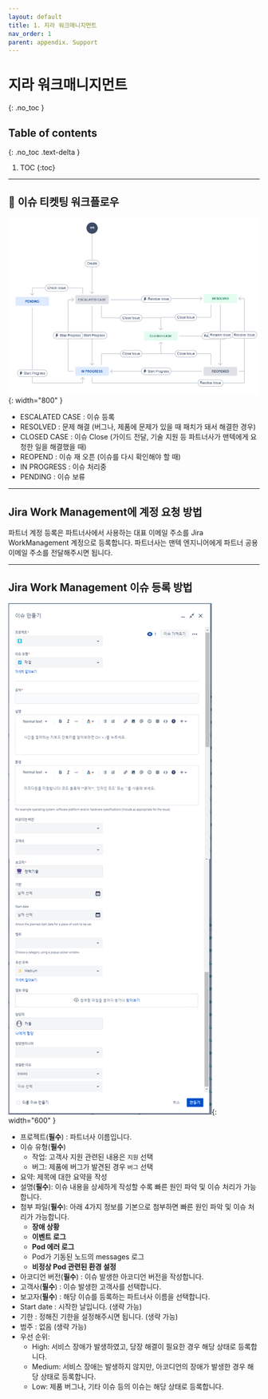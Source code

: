 ```yaml
---
layout: default
title: 1. 지라 워크매니지먼트
nav_order: 1
parent: appendix. Support
---
```


# 지라 워크매니지먼트
{: .no_toc }

## Table of contents
{: .no_toc .text-delta }

1. TOC
{:toc}


---
## 📍 이슈 티켓팅 워크플로우

![jira_workflow](/assets/images/support/jira_workflow.png){: width="800" }

- ESCALATED CASE : 이슈 등록
- RESOLVED : 문제 해결 (버그나, 제품에 문제가 있을 때 패치가 돼서 해결한 경우)
- CLOSED CASE : 이슈 Close (가이드 전달, 기술 지원 등 파트너사가 맨텍에게 요청한 일을 해결했을 때)
- REOPEND : 이슈 재 오픈 (이슈를 다시 확인해야 할 때)
- IN PROGRESS : 이슈 처리중
- PENDING : 이슈 보류


---
## Jira Work Management에 계정 요청 방법

파트너 계정 등록은 파트너사에서 사용하는 대표 이메일 주소를 Jira WorkManagement 계정으로 등록합니다.
파트너사는 맨텍 엔지니어에게 파트너 공용 이메일 주소를 전달해주시면 됩니다.


---
## Jira Work Management 이슈 등록 방법

![jira_issue_enrollment](/assets/images/support/jira_issue_enrollment.png){: width="600" }

- 프로젝트(**필수**) : 파트너사 이름입니다.
- 이슈 유형(**필수**)
  +	작업: 고객사 지원 관련된 내용은 `지원` 선택
  + 버그: 제품에 버그가 발견된 경우 `버그` 선택
- 요약: 제목에 대한 요약을 작성
- 설명(**필수**): 이슈 내용을 상세하게 작성할 수록 빠른 원인 파악 및 이슈 처리가 가능합니다.
- 첨부 파일(**필수**): 아래 4가지 정보를 기본으로 첨부하면 빠른 원인 파악 및 이슈 처리가 가능합니다.
  + **장애 상황**
  + **이벤트 로그**
  + **Pod 에러 로그**
  + Pod가 기동된 노드의 messages 로그
  + **비정상 Pod 관련된 환경 설정**
- 아코디언 버전(**필수**) : 이슈 발생한 아코디언 버전을 작성합니다.
- 고객사(**필수**) : 이슈 발생한 고객사를 선택합니다.
- 보고자(**필수**) : 해당 이슈를 등록하는 파트너사 이름을 선택합니다.
- Start date : 시작한 날입니다. (생략 가능)
- 기한 : 정해진 기한을 설정해주시면 됩니다. (생략 가능)
- 범주 : 없음 (생략 가능)
- 우선 순위:
  + High: 서비스 장애가 발생하였고, 당장 해결이 필요한 경우 해당 상태로 등록합니다.
  + Medium: 서비스 장애는 발생하지 않지만, 아코디언의 장애가 발생한 경우 해당 상태로 등록합니다.
  + Low: 제품 버그나, 기타 이슈 등의 이슈는 해당 상태로 등록합니다.